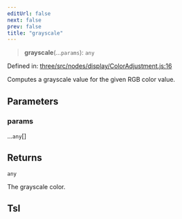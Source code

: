 ```yaml
---
editUrl: false
next: false
prev: false
title: "grayscale"
---
```


> **grayscale**(...`params`): `any`

Defined in: [three/src/nodes/display/ColorAdjustment.js:16](https://github.com/DefinitelyMaybe/three-i18n/blob/fa57b79433d1c349ffb23a78727299c8d4190136/three/src/nodes/display/ColorAdjustment.js#L16)

Computes a grayscale value for the given RGB color value.

## Parameters

### params

...`any`[]

## Returns

`any`

The grayscale color.

## Tsl

